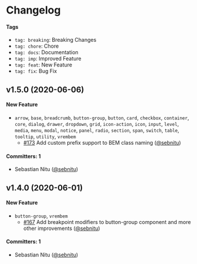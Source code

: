 # Changelog

#### Tags

- `tag: breaking`: Breaking Changes
- `tag: chore`: Chore
- `tag: docs`: Documentation
- `tag: imp`: Improved Feature
- `tag: feat`: New Feature
- `tag: fix`: Bug Fix


<!-- ADD-NEW-CHANGELOG-HERE -->

## v1.5.0 (2020-06-06)

#### New Feature
* `arrow`, `base`, `breadcrumb`, `button-group`, `button`, `card`, `checkbox`, `container`, `core`, `dialog`, `drawer`, `dropdown`, `grid`, `icon-action`, `icon`, `input`, `level`, `media`, `menu`, `modal`, `notice`, `panel`, `radio`, `section`, `span`, `switch`, `table`, `tooltip`, `utility`, `vrembem`
  * [#173](https://github.com/sebnitu/vrembem/pull/173) Add custom prefix support to BEM class naming ([@sebnitu](https://github.com/sebnitu))

#### Committers: 1
- Sebastian Nitu ([@sebnitu](https://github.com/sebnitu))


## v1.4.0 (2020-06-01)

#### New Feature
* `button-group`, `vrembem`
  * [#167](https://github.com/sebnitu/vrembem/pull/167) Add breakpoint modifiers to button-group component and more other improvements  ([@sebnitu](https://github.com/sebnitu))

#### Committers: 1
- Sebastian Nitu ([@sebnitu](https://github.com/sebnitu))
